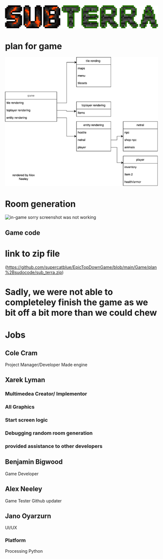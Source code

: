 ![Logo](https://github.com/supercatblue/EpicTopDownGame/blob/main/Game/plan+sudocode/SUB-TERRA%20(3)%20(1).png?raw=true)
# plan for game 


![Class list](https://github.com/supercatblue/EpicTopDownGame/blob/main/Game/plan%2Bsudocode/plan1.drawio.png)

# Room generation

![in-game]()
sorry screenshot was not working
## Game code

# link to zip file

(https://github.com/supercatblue/EpicTopDownGame/blob/main/Game/plan%2Bsudocode/sub_terra.zip)

# Sadly, we were not able to completeley finish the game as we bit off a bit more than we could chew

# Jobs

## Cole Cram
Project Manager/Developer
Made engine

## Xarek Lyman
### Multimedea Creator/ Implementor
### All Graphics
### Start screen logic
### Debugging random room generation
### provided assistance to other developers

## Benjamin Bigwood
Game Developer

## Alex Neeley
Game Tester
Github updater

## Jano Oyarzurn
UI/UX


### Platform 
Processing Python
